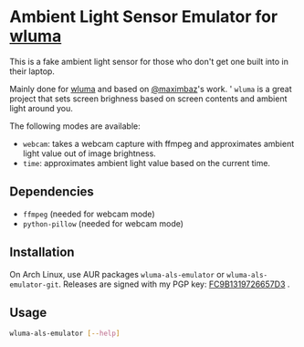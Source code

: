 # Ambient Light Sensor Emulator for [wluma](https://github.com/maximbaz/wluma)

This is a fake ambient light sensor for those who don't get one built into in their laptop.

Mainly done for [wluma](https://github.com/maximbaz/wluma) and based on [@maximbaz](https://github.com/maximbaz)'s work.
'
`wluma` is a great project that sets screen brighness based on screen contents and ambient light around you.

The following modes are available:

- `webcam`: takes a webcam capture with ffmpeg and approximates ambient light value out of image brightness.
- `time`: approximates ambient light value based on the current time.

## Dependencies

- `ffmpeg` (needed for webcam mode)
- `python-pillow` (needed for webcam mode)

## Installation

On Arch Linux, use AUR packages `wluma-als-emulator` or `wluma-als-emulator-git`.
Releases are signed with my PGP key: [FC9B1319726657D3](https://levis.name/pgp_keys.asc) .

## Usage

```bash
wluma-als-emulator [--help]
```
